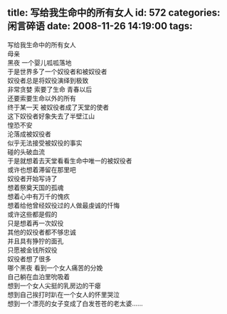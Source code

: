 title: 写给我生命中的所有女人
id: 572
categories: 闲言碎语
date: 2008-11-26 14:19:00
tags:
---

写给我生命中的所有女人
</br>母亲
</br>黑夜 一个婴儿呱呱落地
</br>于是世界多了一个奴役者和被奴役者
</br>奴役者总是将奴役演绎到极致
</br>非常贪婪 索要了生命 青春以后
</br>还要索要生命以外的所有
</br>终于某一天 被奴役者成了天堂的使者
</br>这下奴役者好象失去了半壁江山
</br>惶恐不安
</br>沦落成被奴役者
</br>似乎无法接受被奴役的事实
</br>碰的头破血流
</br>于是就想着去天堂看看生命中唯一的被奴役者
</br>或许也想着滞留在那里吧
</br>奴役者开始写诗了
</br>想着祭奠天国的孤魂
</br>想着心中有万千的愧疚
</br>想着给他曾经奴役过的人做最虔诚的忏悔
</br>或许这些都是假的
</br>只是想着再一次奴役
</br>其他的奴役者都不够忠诚
</br>并且具有狰狞的面孔
</br>只愿被金钱所奴役
</br>奴役者想了很多
</br>哪个黑夜 看到一个女人痛苦的分娩
</br>自己躺在血泊里吮吸着
</br>想到一个女人尖挺的乳房边的干瘪
</br>想到自己挨打时趴在一个女人的怀里哭泣
</br>想到一个漂亮的女子变成了白发苍苍的老太婆......
